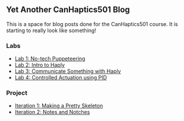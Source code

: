 ## Yet Another CanHaptics501 Blog

This is a space for blog posts done for the CanHaptics501 course.
It is starting to really look like something!

### Labs

* [Lab 1: No-tech Puppeteering](labs/lab1)
* [Lab 2: Intro to Haply](labs/lab2)
* [Lab 3: Communicate Something with Haply](labs/lab3)
* [Lab 4: Controlled Actuation using PID](labs/lab4)

### Project

* [Iteration 1: Making a Pretty Skeleton](project/iteration1)
* [Iteration 2: Notes and Notches](project/iteration2)
